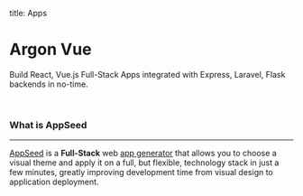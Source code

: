 title: Apps

# Argon Vue
Build React, Vue.js Full-Stack Apps integrated with Express, Laravel, Flask backends in no-time.

<br />

### What is AppSeed
---
[AppSeed](https://appseed.us) is a **Full-Stack** web [app generator](https://appseed.us/app-generator) that allows you to choose a visual theme and apply it on a full, but flexible, technology stack in just a few minutes, greatly improving development time from visual design to application deployment.
